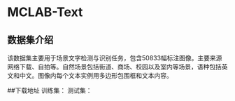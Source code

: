 # MCLAB-Text
## 数据集介绍
该数据集主要用于场景文字检测与识别任务，包含50833幅标注图像。主要来源网络下载、自拍等。自然场景包括街道、商场、校园以及室内等场景，语种包括英文和中文。图像内每个文本实例用多边形包围框和文本内容。

##下载地址
训练集：
测试集：
